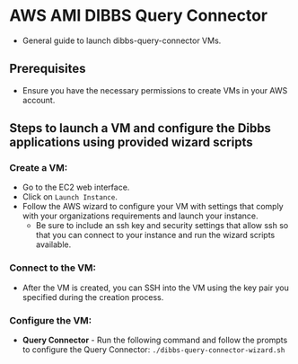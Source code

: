 # AWS AMI DIBBS Query Connector

  - General guide to launch dibbs-query-connector VMs.

## Prerequisites

  - Ensure you have the necessary permissions to create VMs in your AWS account.

## Steps to launch a VM and configure the Dibbs applications using provided wizard scripts

### Create a VM:

  - Go to the EC2 web interface.
  - Click on `Launch Instance`.
  - Follow the AWS wizard to configure your VM with settings that comply with your organizations requirements and launch your instance.
    - Be sure to include an ssh key and security settings that allow ssh so that you can connect to your instance and run the wizard scripts available.

### Connect to the VM:

  - After the VM is created, you can SSH into the VM using the key pair you specified during the creation process.

### Configure the VM:

  - **Query Connector** - Run the following command and follow the prompts to configure the Query Connector: `./dibbs-query-connector-wizard.sh`
